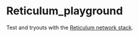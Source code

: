 # Reticulum_playground

Test and tryouts with the [Reticulum network stack](https://github.com/markqvist/Reticulum).
